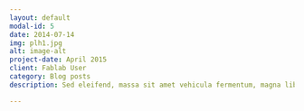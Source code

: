 ```yaml
---
layout: default
modal-id: 5
date: 2014-07-14
img: plh1.jpg
alt: image-alt
project-date: April 2015
client: Fablab User
category: Blog posts
description: Sed eleifend, massa sit amet vehicula fermentum, magna libero placerat diam, et congue tortor augue non dui. Praesent feugiat lectus sit amet eleifend finibus. Proin sodales mauris quis pulvinar porta. Nam vel facilisis lorem. Cras fermentum, eros non venenatis convallis, ante nisl pulvinar ipsum, id mollis dui lacus ac libero. Nam dignissim, nibh et commodo sagittis, purus nibh iaculis dolor, eu tempus felis metus eu nibh. Curabitur nec ligula sit amet sem imperdiet accumsan. Nulla commodo ex ante, a facilisis nulla consectetur ac. Nulla odio lectus, pretium id eros ac, aliquam volutpat ligula. Integer aliquet, tortor pharetra tincidunt pellentesque, ante ligula accumsan ligula, ut posuere sem nibh et lacus. Phasellus interdum enim quis dapibus semper. Maecenas pulvinar sapien velit, vel fermentum diam vestibulum at. Nullam aliquam libero odio, eu lobortis felis scelerisque ut. Ut sollicitudin arcu a sapien bibendum lobortis.

---
```

